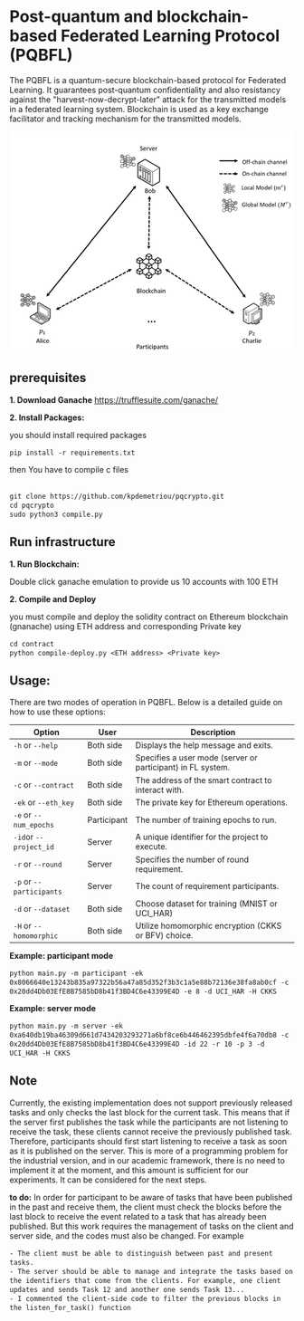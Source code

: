 
#  Post-quantum and blockchain-based Federated Learning Protocol (PQBFL)
 The PQBFL is a quantum-secure blockchain-based protocol for Federated Learning. It guarantees post-quantum confidentiality and also resistancy against the "harvest-now-decrypt-later" attack for the transmitted models in a federated learning system. Blockchain is used as a key exchange facilitator and tracking mechanism for the transmitted models.  

<center>

![system_model.png](./system_model.png)

</center>


## prerequisites

**1. Download  Ganache** https://trufflesuite.com/ganache/

<!--
**2. you have to install IPFS CLI (kubo) from here:** https://docs.ipfs.tech/how-to/kubo-basic-cli/#install-kubo

**2. Enable "Libp2pStreamMounting" in IPFS:**
In CLI:
```
ipfs config --json Experimental.Libp2pStreamMounting true
```
-->


**2. Install Packages:**

you should install required packages

```
pip install -r requirements.txt
```

then You have to compile c files


```

git clone https://github.com/kpdemetriou/pqcrypto.git
cd pqcrypto
sudo python3 compile.py

```


## Run infrastructure
<!--
**1. Run IPFS cli:**

```
ipfs daemon
```
-->
**1. Run Blockchain:** 

Double click ganache emulation to provide us 10 accounts with 100 ETH

**2. Compile and Deploy**

you must compile and deploy the solidity contract on Ethereum blockchain (gnanache) using ETH address and corresponding Private key

```
cd contract
python compile-deploy.py <ETH address> <Private key>
```

## Usage:

There are two modes of operation in PQBFL. Below is a detailed guide on how to use these options:


| Option                   | User        | Description                                                 |
|--------------------------|-------------|-------------------------------------------------------------|
| `-h` or `--help`         | Both side   | Displays the help message and exits.                        |
| `-m` or `--mode`         | Both side   | Specifies a user mode (server or participant) in FL system. |
| `-c` or `--contract`     | Both side   | The address of the smart contract to interact with.         |
| `-ek` or `--eth_key`     | Both side   | The private key for Ethereum operations.                    |
| `-e` or `--num_epochs`   | Participant | The number of training epochs to run.                       | 
| `-id`or `--project_id`   | Server      | A unique identifier for the project to execute.             | 
| `-r` or `--round`        | Server      | Specifies the number of round requirement.                  |
| `-p` or `--participants` | Server      | The count of requirement participants.                      |
| `-d` or `--dataset`      | Both side   | Choose dataset for training (MNIST or UCI_HAR)              |
| `-H` or `--homomorphic`  | Both side   | Utilize homomorphic encryption (CKKS or BFV) choice.        |


**Example: participant mode**

```
python main.py -m participant -ek 0x8066640e13243b835a97322b56a47a85d352f3b3c1a5e88b72136e38fa8ab0cf -c 0x20dd4Db03EfE8B7585bD8b41f3BD4C6e43399E4D -e 8 -d UCI_HAR -H CKKS
```

**Example: server mode**

```
python main.py -m server -ek 0xa640db19ba46309d661d7434203293271a6bf8ce6b446462395dbfe4f6a70db8 -c 0x20dd4Db03EfE8B7585bD8b41f3BD4C6e43399E4D -id 22 -r 10 -p 3 -d UCI_HAR -H CKKS
```

## Note
Currently, the existing implementation does not support previously released tasks and only checks the last block for the current task. This means that if the server first publishes the task while the participants are not listening to receive the task, these clients cannot receive the previously published task. Therefore, participants should first start listening to receive a task as soon as it is published on the server. This is more of a programming problem for the industrial version, and in our academic framework, there is no need to implement it at the moment, and this amount is sufficient for our experiments. It can be considered for the next steps.


**to do:**
In order for participant to be aware of tasks that have been published in the past and receive them, the client must check the blocks before the last block to receive the event related to a task that has already been published. But this work requires the management of tasks on the client and server side, and the codes must also be changed. For example

    - The client must be able to distinguish between past and present tasks.
    - The server should be able to manage and integrate the tasks based on the identifiers that come from the clients. For example, one client updates and sends Task 12 and another one sends Task 13...
    - I commented the client-side code to filter the previous blocks in the listen_for_task() function

